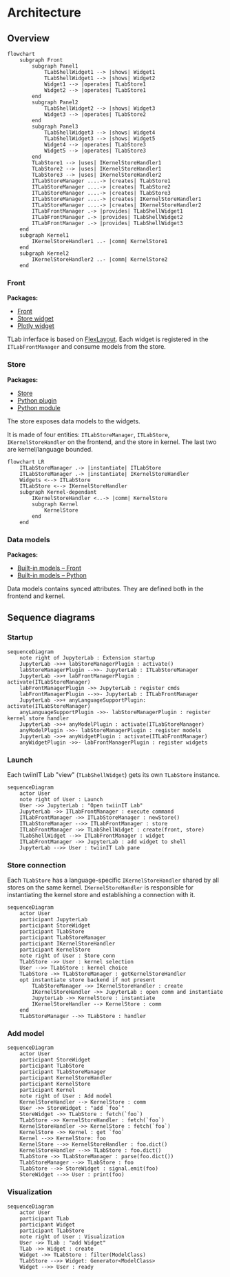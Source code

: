 # Architecture

## Overview

```mermaid
flowchart
    subgraph Front
        subgraph Panel1
            TLabShellWidget1 --> |shows| Widget1
            TLabShellWidget1 --> |shows| Widget2
            Widget1 --> |operates| TLabStore1
            Widget2 --> |operates| TLabStore1
        end
        subgraph Panel2
            TLabShellWidget2 --> |shows| Widget3
            Widget3 --> |operates| TLabStore2
        end
        subgraph Panel3
            TLabShellWidget3 --> |shows| Widget4
            TLabShellWidget3 --> |shows| Widget5
            Widget4 --> |operates| TLabStore3
            Widget5 --> |operates| TLabStore3
        end
        TLabStore1 --> |uses| IKernelStoreHandler1
        TLabStore2 --> |uses| IKernelStoreHandler1
        TLabStore3 --> |uses| IKernelStoreHandler2
        ITLabStoreManager ....-> |creates| TLabStore1
        ITLabStoreManager ....-> |creates| TLabStore2
        ITLabStoreManager ....-> |creates| TLabStore3
        ITLabStoreManager ....-> |creates| IKernelStoreHandler1
        ITLabStoreManager ....-> |creates| IKernelStoreHandler2
        ITLabFrontManager .-> |provides| TLabShellWidget1
        ITLabFrontManager .-> |provides| TLabShellWidget2
        ITLabFrontManager .-> |provides| TLabShellWidget3
    end
    subgraph Kernel1
        IKernelStoreHandler1 ..- |comm| KernelStore1
    end
    subgraph Kernel2
        IKernelStoreHandler2 ..- |comm| KernelStore2
    end
```

### Front

**Packages:**

- [Front](../src/front/)
- [Store widget](../src/widget-store/)
- [Plotly widget](../src/widget-plotly/)

TLab inferface is based on [FlexLayout](https://github.com/caplin/FlexLayout). Each widget is registered in the `ITLabFrontManager` and consume models from the store.

### Store

**Packages:**

- [Store](../src/store/)
- [Python plugin](../src/python/)
- [Python module](../tlab/)

The store exposes data models to the widgets.

It is made of four entities: `ITLabStoreManager`, `ITLabStore`, `IKernelStoreHandler` on the frontend, and the store in kernel. The last two are kernel/language bounded.

```mermaid
flowchart LR
    ITLabStoreManager .-> |instantiate| ITLabStore
    ITLabStoreManager .-> |instantiate| IKernelStoreHandler
    Widgets <--> ITLabStore
    ITLabStore <--> IKernelStoreHandler
    subgraph Kernel-dependant
        IKernelStoreHandler <..-> |comm| KernelStore
        subgraph Kernel
            KernelStore
        end
    end
```

### Data models

**Packages:**

- [Built-in models – Front](../src/builtins/)
- [Built-in models – Python](../tlab/builtins.py)

Data models contains synced attributes.
They are defined both in the frontend and kernel.

## Sequence diagrams

### Startup

```mermaid
sequenceDiagram
    note right of JupyterLab : Extension startup
    JupyterLab ->>+ labStoreManagerPlugin : activate()
    labStoreManagerPlugin -->>- JupyterLab : ITLabStoreManager
    JupyterLab ->>+ labFrontManagerPlugin : activate(ITLabStoreManager)
    labFrontManagerPlugin ->> JupyterLab : register cmds
    labFrontManagerPlugin -->>- JupyterLab : ITLabFrontManager
    JupyterLab ->>+ anyLanguageSupportPlugin: activate(ITLabStoreManager)
    anyLanguageSupportPlugin ->>- labStoreManagerPlugin : register kernel store handler
    JupyterLab ->>+ anyModelPlugin : activate(ITLabStoreManager)
    anyModelPlugin ->>- labStoreManagerPlugin : register models
    JupyterLab ->>+ anyWidgetPlugin : activate(ITLabFrontManager)
    anyWidgetPlugin ->>- labFrontManagerPlugin : register widgets
```

### Launch

Each twiinIT Lab "view" (`TLabShellWidget`) gets its own `TLabStore` instance.

```mermaid
sequenceDiagram
    actor User
    note right of User : Launch
    User ->> JupyterLab : "Open twiinIT Lab"
    JupyterLab ->> ITLabFrontManager : execute command
    ITLabFrontManager ->> ITLabStoreManager : newStore()
    ITLabStoreManager -->> ITLabFrontManager : store
    ITLabFrontManager ->> TLabShellWidget : create(front, store)
    TLabShellWidget -->> ITLabFrontManager : widget
    ITLabFrontManager ->> JupyterLab : add widget to shell
    JupyterLab -->> User : twiinIT Lab pane
```

### Store connection

Each `TLabStore` has a language-specific `IKernelStoreHandler` shared by all stores on the same kernel. `IKernelStoreHandler` is responsible for instantiating the kernel store and establishing a connection with it.

```mermaid
sequenceDiagram
    actor User
    participant JupyterLab
    participant StoreWidget
    participant TLabStore
    participant TLabStoreManager
    participant IKernelStoreHandler
    participant KernelStore
    note right of User : Store conn
    TLabStore ->> User : kernel selection
    User -->> TLabStore : kernel choice
    TLabStore ->> TLabStoreManager : getKernelStoreHandler
    opt instantiate store backend if not present
        TLabStoreManager ->> IKernelStoreHandler : create
        IKernelStoreHandler ->> JupyterLab : open comm and instantiate
        JupyterLab ->> KernelStore : instantiate
        IKernelStoreHandler --> KernelStore : comm
    end
    TLabStoreManager -->> TLabStore : handler
```

### Add model

```mermaid
sequenceDiagram
    actor User
    participant StoreWidget
    participant TLabStore
    participant TLabStoreManager
    participant KernelStoreHandler
    participant KernelStore
    participant Kernel
    note right of User : Add model
    KernelStoreHandler --> KernelStore : comm
    User ->> StoreWidget : "add `foo`"
    StoreWidget ->> TLabStore : fetch(`foo`)
    TLabStore ->> KernelStoreHandler : fetch(`foo`)
    KernelStoreHandler ->> KernelStore : fetch(`foo`)
    KernelStore ->> Kernel : get `foo`
    Kernel -->> KernelStore: foo
    KernelStore -->> KernelStoreHandler : foo.dict()
    KernelStoreHandler -->> TLabStore : foo.dict()
    TLabStore ->> TLabStoreManager : parse(foo.dict())
    TLabStoreManager -->> TLabStore : foo
    TLabStore -->> StoreWidget : signal.emit(foo)
    StoreWidget -->> User : print(foo)
```

### Visualization

```mermaid
sequenceDiagram
    actor User
    participant TLab
    participant Widget
    participant TLabStore
    note right of User : Visualization
    User ->> TLab : "add Widget"
    TLab ->> Widget : create
    Widget ->> TLabStore : filter(ModelClass)
    TLabStore -->> Widget: Generator<ModelClass>
    Widget -->> User : ready
```
